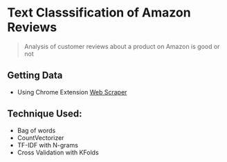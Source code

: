 # Text Classsification of Amazon Reviews
> Analysis of customer reviews about a product on Amazon is good or not

## Getting Data
- Using Chrome Extension [Web Scraper](https://chrome.google.com/webstore/detail/web-scraper/jnhgnonknehpejjnehehllkliplmbmhn/related)

## Technique Used:
- Bag of words
- CountVectorizer
- TF-IDF with N-grams
- Cross Validation with KFolds
